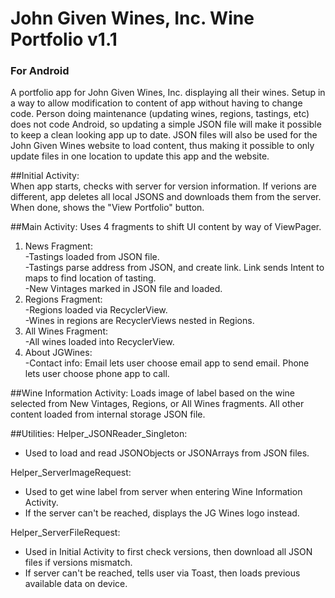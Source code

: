# John Given Wines, Inc. Wine Portfolio v1.1
### For Android
A portfolio app for John Given Wines, Inc. displaying all their wines. Setup in a way to allow modification to content of app without having to change code. Person doing maintenance (updating wines, regions, tastings, etc) does not code Android, so updating a simple JSON file will make it possible to keep a clean looking app up to date.  JSON files will also be used for the John Given Wines website to load content, thus making it possible to only update files in one location to update this app and the website.

##Initial Activity:  
When app starts, checks with server for version information. If verions are different, app deletes all local JSONS and downloads them from the server. When done, shows the "View Portfolio" button.  

##Main Activity:
Uses 4 fragments to shift UI content by way of ViewPager.  
   1. News Fragment:  
  -Tastings loaded from JSON file.  
  -Tastings parse address from JSON, and create link. Link sends Intent to maps to find location of tasting.  
  -New Vintages marked in JSON file and loaded.  
   2.  Regions Fragment:  
  -Regions loaded via RecyclerView.  
  -Wines in regions are RecyclerViews nested in Regions.  
   3. All Wines Fragment:  
  -All wines loaded into RecyclerView.  
   4. About JGWines:  
  -Contact info: Email lets user choose email app to send email. Phone lets user choose phone app to call.
		
##Wine Information Activity:
Loads image of label based on the wine selected from New Vintages, Regions, or All Wines fragments. All other content loaded from internal storage JSON file.

##Utilities:
Helper_JSONReader_Singleton:
- Used to load and read JSONObjects or JSONArrays from JSON files. 
  
Helper_ServerImageRequest:  
- Used to get wine label from server when entering Wine Information Activity.  
- If the server can't be reached, displays the JG Wines logo instead.  
  
Helper_ServerFileRequest:  
- Used in Initial Activity to first check versions, then download all JSON files if versions mismatch.  
- If server can't be reached, tells user via Toast, then loads previous available data on device.
